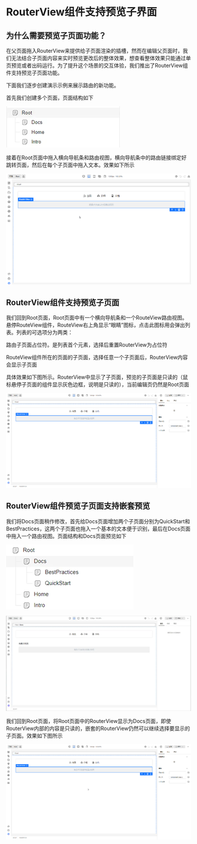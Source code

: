 # RouterView组件支持预览子界面

## 为什么需要预览子页面功能？

在父页面拖入RouterView来提供给子页面渲染的插槽，然而在编辑父页面时，我们无法结合子页面内容来实时预览更改后的整体效果，想查看整体效果只能通过单页预览或者出码运行。为了提升这个场景的交互体验，我们推出了RouterView组件支持预览子页面功能。


下面我们逐步创建演示示例来展示路由的新功能。


首先我们创建多个页面，页面结构如下

   ![preview-1](./imgs/preview-1.png)

接着在Root页面中拖入横向导航条和路由视图，横向导航条中的路由链接绑定好跳转页面，然后在每个子页面中拖入文本。效果如下所示

   ![preview-2](./imgs/preview-2.gif)

## RouterView组件支持预览子页面

我们回到Root页面，Root页面中有一个横向导航条和一个RouteView路由视图。悬停RouteView组件，RouteView右上角显示“眼睛”图标，点击此图标用会弹出列表。列表的可选项分为两类：

路由子页面占位符。是列表首个元素，选择后重置RouterView为占位符

RouteView组件所在的页面的子页面，选择任意一个子页面后，RouterView内容会显示子页面

具体效果如下图所示。RouterView中显示了子页面，预览的子页面是只读的（鼠标悬停子页面的组件显示灰色边框，说明是只读的），当前编辑页仍然是Root页面

   ![preview-3](./imgs/preview-3.gif)

## RouterView组件预览子页面支持嵌套预览

我们将Docs页面稍作修改，首先给Docs页面增加两个子页面分别为QuickStart和BestPractices，这两个子页面也拖入一个基本的文本便于识别，最后在Docs页面中拖入一个路由视图。页面结构和Docs页面预览如下

   ![preview-4](./imgs/preview-4.png)

   ![preview-5](./imgs/preview-5.png)

我们回到Root页面，将Root页面中的RouterView显示为Docs页面，即使RouterView内部的内容是只读的，嵌套的RouterView仍然可以继续选择要显示的子页面。效果如下图所示

   ![preview-6](./imgs/preview-6.gif)
